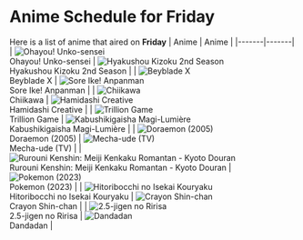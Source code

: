 # Anime Schedule for Friday
Here is a list of anime that aired on **Friday** 
| Anime | Anime |
|-------|-------|
| ![Ohayou! Unko-sensei](https://cdn.myanimelist.net/images/anime/1244/144510.webp)<br>Ohayou! Unko-sensei | ![Hyakushou Kizoku 2nd Season](https://cdn.myanimelist.net/images/anime/1107/145108.webp)<br>Hyakushou Kizoku 2nd Season |
| ![Beyblade X](https://cdn.myanimelist.net/images/anime/1394/145458.webp)<br>Beyblade X | ![Sore Ike! Anpanman](https://cdn.myanimelist.net/images/anime/1902/111797.webp)<br>Sore Ike! Anpanman |
| ![Chiikawa](https://cdn.myanimelist.net/images/anime/1783/121944.webp)<br>Chiikawa | ![Hamidashi Creative](https://cdn.myanimelist.net/images/anime/1713/144761.webp)<br>Hamidashi Creative |
| ![Trillion Game](https://cdn.myanimelist.net/images/anime/1597/145178.webp)<br>Trillion Game | ![Kabushikigaisha Magi-Lumière](https://cdn.myanimelist.net/images/anime/1926/145102.webp)<br>Kabushikigaisha Magi-Lumière |
| ![Doraemon (2005)](https://cdn.myanimelist.net/images/anime/6/23935.webp)<br>Doraemon (2005) | ![Mecha-ude (TV)](https://cdn.myanimelist.net/images/anime/1079/145918.webp)<br>Mecha-ude (TV) |
| ![Rurouni Kenshin: Meiji Kenkaku Romantan - Kyoto Douran](https://cdn.myanimelist.net/images/anime/1314/145530.webp)<br>Rurouni Kenshin: Meiji Kenkaku Romantan - Kyoto Douran | ![Pokemon (2023)](https://cdn.myanimelist.net/images/anime/1703/137216.webp)<br>Pokemon (2023) |
| ![Hitoribocchi no Isekai Kouryaku](https://cdn.myanimelist.net/images/anime/1714/145320.webp)<br>Hitoribocchi no Isekai Kouryaku | ![Crayon Shin-chan](https://cdn.myanimelist.net/images/anime/10/59897.webp)<br>Crayon Shin-chan |
| ![2.5-jigen no Ririsa](https://cdn.myanimelist.net/images/anime/1779/143584.webp)<br>2.5-jigen no Ririsa | ![Dandadan](https://cdn.myanimelist.net/images/anime/1584/143719.webp)<br>Dandadan |
